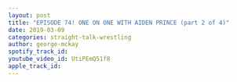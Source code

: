 ```yaml
---
layout: post
title: "EPISODE 74! ONE ON ONE WITH AIDEN PRINCE (part 2 of 4)"
date: 2019-03-09
categories: straight-talk-wrestling
author: george-mckay
spotify_track_id: 
youtube_video_id: UtiPEmQ51f8
apple_track_id: 
---
```

